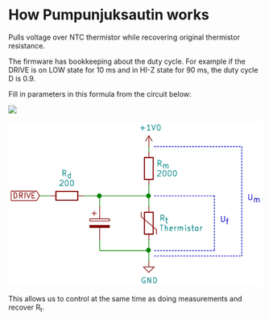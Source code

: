 # How Pumpunjuksautin works

Pulls voltage over NTC thermistor while recovering original thermistor
resistance.

The firmware has bookkeeping about the duty cycle. For example if the
DRIVE is on LOW state for 10 ms and in HI-Z state for 90 ms, the duty
cycle D is 0.9.

Fill in parameters in this formula from the circuit below:

<img src="https://render.githubusercontent.com/render/math?math=\LARGE R_t=\left(\frac{\frac{U_m}{U_f}-1}{R_m}-\frac{D}{R_d}\right)^{-1}">

![Variables in the formula](variables.svg)

This allows us to control at the same time as doing measurements and recover R<sub>t</sub>.
